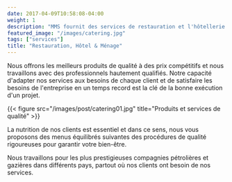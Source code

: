 ```yaml
---
date: 2017-04-09T10:58:08-04:00
weight: 1
description: "MMS fournit des services de restauration et l'hôtellerie pour un large éventail de secteurs dans différents endroits du monde."
featured_image: "/images/catering.jpg"
tags: ["services"]
title: "Restauration, Hôtel & Ménage"
---
```


Nous offrons les meilleurs produits de qualité à des prix compétitifs et nous travaillons avec des professionnels hautement qualifiés. Notre capacité d'adapter nos services aux besoins de chaque client et de satisfaire les besoins de l'entreprise en un temps record est la clé de la bonne exécution d'un projet.

{{< figure src="/images/post/catering01.jpg" title="Produits et services de qualité" >}}

La nutrition de nos clients est essentiel et dans ce sens, nous vous proposons des menus équilibrés suivantes des procédures de qualité rigoureuses pour garantir votre bien-être.

Nous travaillons pour les plus prestigieuses compagnies pétrolières et gazières dans différents pays, partout où nos clients ont besoin de nos services.